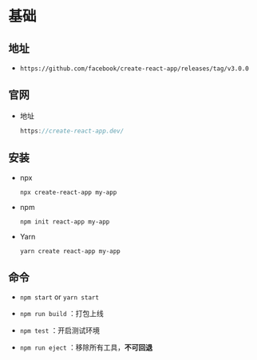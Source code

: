 # 基础

## 地址

+ `https://github.com/facebook/create-react-app/releases/tag/v3.0.0`

## 官网

+ 地址

  ```js
  https://create-react-app.dev/
  ```

## 安装

+ npx

  ```shell
  npx create-react-app my-app
  ```

+ npm

  ```shell
  npm init react-app my-app
  ```

+ Yarn

  ```shell
  yarn create react-app my-app
  ```

## 命令

+ `npm start` or `yarn start`

+ `npm run build` ：打包上线

+ `npm test` ：开启测试环境

+ `npm run eject` ：移除所有工具，**不可回退**
